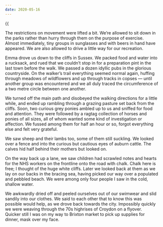 ```yaml
---
date: 2020-05-16
---
```


{{<audio src="/audio/journal/cliff-birds.m4a" caption="The sound of the birds near the sea">}}

The restrictions on movement were lifted a bit. We’re allowed to sit down in the parks rather than hurry through them on the purpose of exercise. Almost immediately, tiny groups in sunglasses and with beers in hand have appeared. We are also allowed to drive a little way for our recreation.

Emma drove us down to the cliffs in Sussex. We packed food and water into a rucksack, and rued that we couldn’t stop in for a preparation pint in the last town before the walk. We passed a dozen idyllic pubs in the glorious countryside. On the walker’s trail everything seemed normal again, huffing through meadows of wildflowers and up through tracks in copses — until another group was encountered and we all duly traced the circumference of a two metre circle between one another.

We turned off the main path and disobeyed the walking directions for a little while, and ended up rambling through a grazing pasture set back from the cliffs. Soon, two curious grey ponies ambled up to us and sniffed for food and attention. They were followed by a ragtag collection of horses and ponies of all sizes, all of whom wanted some kind of investigation or affection. We fussed among them for half an hour or so, forgot everything else and felt very grateful.

We saw sheep and their lambs too, some of them still suckling. We looked over a fence and into the curious but cautious eyes of auburn cattle. The calves hid half behind their mothers but looked on.

On the way back up a lane, we saw children had scrawled notes and hearts for the NHS workers on the frontline onto the road with chalk. Chalk here is free; I thought of the huge white cliffs. Later we looked back at them as we lay on our backs in the bracing sea, having picked our way over a populated and pebbled beach. We were among only four people I saw in the cold, shallow water.

We awkwardly dried off and peeled ourselves out of our swimwear and slid sandily into our clothes. We said to each other that to know this was possible would help, as we drove back towards the city. Impossibly quickly we were weaving through the 70s highrises of Croydon on a flyover. Quicker still I was on my way to Brixton market to pick up supplies for dinner, mask over my face.

